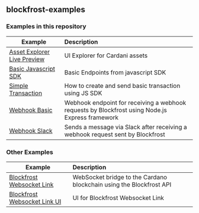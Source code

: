 ## blockfrost-examples

### Examples in this repository

| Example                                                                                | Description                                                                                     |
| -------------------------------------------------------------------------------------- | :---------------------------------------------------------------------------------------------- |
| [Asset Explorer](./examples/asset-explorer) [Live Preview](https://cardano-tokens.com) | UI Explorer for Cardani assets                                                                  |
| [Basic Javascript SDK](./examples/basic)                                               | Basic Endpoints from javascript SDK                                                             |
| [Simple Transaction](./examples/simple-transaction)                                    | How to create and send basic transaction using JS SDK                                           |
| [Webhook Basic](./examples/webhook-basic)                                              | Webhook endpoint for receiving a webhook requests by Blockfrost using Node.js Express framework |
| [Webhook Slack](./examples/webhook-slack)                                              | Sends a message via Slack after receiving a webhook request sent by Blockfrost                  |

### Other Examples

| Example                                                                                    | Description                                                         |
| ------------------------------------------------------------------------------------------ | :------------------------------------------------------------------ |
| [Blockfrost Websocket Link](https://github.com/blockfrost/blockfrost-websocket-link)       | WebSocket bridge to the Cardano blockchain using the Blockfrost API |
| [Blockfrost Websocket Link UI](https://github.com/blockfrost/blockfrost-websocket-link-ui) | UI for Blockfrost Websocket Link                                    |
